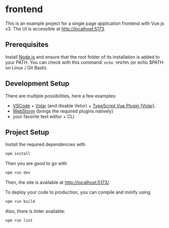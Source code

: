 # frontend

This is an example project for a single page application frontend with Vue.js v3. The UI is accessible at <http://localhost:5173>.

## Prerequisites

Install [Node.js](https://nodejs.org/en/) and ensure that the root folder of its installation is added to your PATH. You can check with this command: `echo %PATH%` (or echo $PATH on Linux / Git Bash).

## Development Setup

There are multiple possibilities, here a few examples:

- [VSCode](https://code.visualstudio.com/) + [Volar](https://marketplace.visualstudio.com/items?itemName=Vue.volar) (and disable Vetur) + [TypeScript Vue Plugin (Volar)](https://marketplace.visualstudio.com/items?itemName=Vue.vscode-typescript-vue-plugin).
- [WebStorm](https://www.jetbrains.com/webstorm/) (brings the required plugins natively)
- your favorite text editor + CLI

## Project Setup

Install the required dependencies with

```sh
npm install
```

Then you are good to go with

```sh
npm run dev
```

Then, the site is available at <http://localhost:5173/>.

To deploy your code to production, you can compile and minify using

```sh
npm run build
```

Also, there is linter available:

```sh
npm run lint
```
